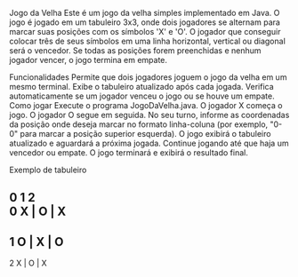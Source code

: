 Jogo da Velha
Este é um jogo da velha simples implementado em Java. O jogo é jogado em um tabuleiro 3x3, onde dois jogadores se alternam para marcar suas posições com os símbolos 'X' e 'O'. O jogador que conseguir colocar três de seus símbolos em uma linha horizontal, vertical ou diagonal será o vencedor. Se todas as posições forem preenchidas e nenhum jogador vencer, o jogo termina em empate.

Funcionalidades
Permite que dois jogadores joguem o jogo da velha em um mesmo terminal.
Exibe o tabuleiro atualizado após cada jogada.
Verifica automaticamente se um jogador venceu o jogo ou se houve um empate.
Como jogar
Execute o programa JogoDaVelha.java.
O jogador X começa o jogo. O jogador O segue em seguida.
No seu turno, informe as coordenadas da posição onde deseja marcar no formato linha-coluna (por exemplo, "0-0" para marcar a posição superior esquerda).
O jogo exibirá o tabuleiro atualizado e aguardará a próxima jogada.
Continue jogando até que haja um vencedor ou empate.
O jogo terminará e exibirá o resultado final.

Exemplo de tabuleiro

   0   1   2   
0  X | O | X 
  ------------
1  O | X | O 
  ------------
2  X | O | X 
